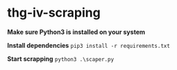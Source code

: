 # thg-iv-scraping
**Make sure Python3 is installed on your system**


**Install dependencies** 
`pip3 install -r requirements.txt`

**Start scrapping**
`python3 .\scaper.py` 
